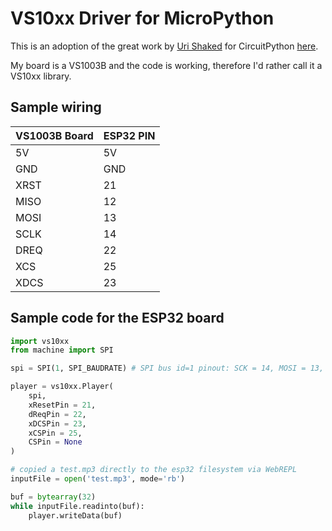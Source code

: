 # VS10xx Driver for MicroPython

This is an adoption of the great work by [Uri Shaked](https://github.com/urish) for CircuitPython [here](https://github.com/urish/vs1053-circuitpython).

My board is a VS1003B and the code is working, therefore I'd rather call it a VS10xx library.

## Sample wiring

VS1003B Board | ESP32 PIN 
--- | --- 
5V | 5V
GND | GND
XRST | 21
MISO | 12
MOSI | 13
SCLK | 14
DREQ | 22
XCS | 25
XDCS | 23

## Sample code for the ESP32 board

```python
import vs10xx
from machine import SPI

spi = SPI(1, SPI_BAUDRATE) # SPI bus id=1 pinout: SCK = 14, MOSI = 13, MISO = 12

player = vs10xx.Player(
    spi,
    xResetPin = 21,
    dReqPin = 22,
    xDCSPin = 23,
    xCSPin = 25,
    CSPin = None
)

# copied a test.mp3 directly to the esp32 filesystem via WebREPL
inputFile = open('test.mp3', mode='rb')

buf = bytearray(32)
while inputFile.readinto(buf):
    player.writeData(buf)
```
